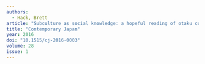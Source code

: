 ```yaml
---
authors:
  - Hack, Brett
article: "Subculture as social knowledge: a hopeful reading of otaku culture"
title: "Contemporary Japan"
year: 2016
doi: "10.1515/cj-2016-0003"
volume: 28
issue: 1
---
```

